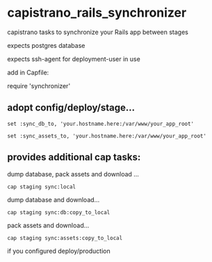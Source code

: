 # capistrano_rails_synchronizer
capistrano tasks to synchronize your Rails app between stages

expects postgres database

expects ssh-agent for deployment-user in use

add in Capfile:

require 'synchronizer' 

## adopt config/deploy/stage...

``set :sync_db_to, 'your.hostname.here:/var/www/your_app_root'``

``set :sync_assets_to, 'your.hostname.here:/var/www/your_app_root' ``


## provides additional cap tasks:

dump database, pack assets and download ...

``cap staging sync:local``

dump database and download...

``cap staging sync:db:copy_to_local``

pack assets and download...

``cap staging sync:assets:copy_to_local``

if you configured deploy/production
